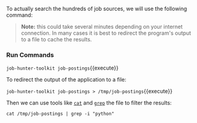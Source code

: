 To actually search the hundreds of job sources, we will use the following command:

> **Note:** this could take several minutes depending on your internet connection. In many cases it is best to redirect the program's output to a file to cache the results.

### Run Commands

`job-hunter-toolkit job-postings`{{execute}}

To redirect the output of the application to a file:

`job-hunter-toolkit job-postings > /tmp/job-postings`{{execute}}

Then we can use tools like [`cat`](https://en.wikipedia.org/wiki/Cat_(Unix)) and [`grep`](https://en.wikipedia.org/wiki/Grep) the file to filter the results:

`cat /tmp/job-postings | grep -i "python"`
